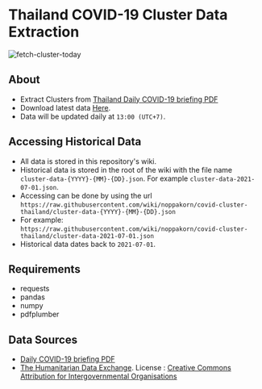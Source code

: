 # Thailand COVID-19 Cluster Data Extraction
![fetch-cluster-today](https://github.com/noppakorn/covid-cluster-thailand/actions/workflows/fetch-cluster-today.yml/badge.svg)
## About
- Extract Clusters from [Thailand Daily COVID-19 briefing PDF](https://www.thaigov.go.th/news/contents/details/29299)
- Download latest data [Here](https://raw.githubusercontent.com/wiki/noppakorn/covid-cluster-thailand/cluster-data.json).
- Data will be updated daily at `13:00 (UTC+7)`.
## Accessing Historical Data
- All data is stored in this repository's wiki.
- Historical data is stored in the root of the wiki with the file name `cluster-data-{YYYY}-{MM}-{DD}.json`. For example `cluster-data-2021-07-01.json`.
- Accessing can be done by using the url `https://raw.githubusercontent.com/wiki/noppakorn/covid-cluster-thailand/cluster-data-{YYYY}-{MM}-{DD}.json`
- For example: `https://raw.githubusercontent.com/wiki/noppakorn/covid-cluster-thailand/cluster-data-2021-07-01.json`
- Historical data dates back to `2021-07-01`.
## Requirements
- requests
- pandas
- numpy
- pdfplumber
## Data Sources
- [Daily COVID-19 briefing PDF](https://www.thaigov.go.th/news/contents/details/29299)
- [The Humanitarian Data Exchange](https://data.humdata.org/dataset/thailand-administrative-boundaries).
  License : [Creative Commons Attribution for Intergovernmental Organisations](https://data.humdata.org/about/license)
